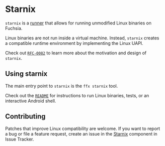 # Starnix

`starnix` is a [runner][glossary.runner] that allows for running
unmodified Linux binaries on Fuchsia.

Linux binaries are not run inside a virtual machine. Instead,
`starnix` creates a compatible runtime environment by implementing
the Linux UAPI.

Check out [`RFC-0082`][starnix-rfc] to learn more about the
motivation and design of `starnix`.

## Using starnix

The main entry point to `starnix` is the `ffx starnix` tool.

Check out the [`README`][starnix-readme] for instructions
to run Linux binaries, tests, or an interactive Android shell.

## Contributing

Patches that improve Linux compatibility are welcome. If you want
to report a bug or file a feature request, create an issue in the
[Starnix][starnix-buganizer-component] component in Issue Tracker.

[glossary.runner]: /docs/glossary/README.md#runner
[starnix-rfc]: /docs/contribute/governance/rfcs/0082_starnix.md
[starnix-readme]: /src/starnix/kernel/README.md
[starnix-buganizer-component]: https://issues.fuchsia.dev/issues/new?component=1396624&template=1852875
